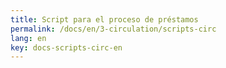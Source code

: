 ```yaml
---
title: Script para el proceso de préstamos
permalink: /docs/en/3-circulation/scripts-circ
lang: en
key: docs-scripts-circ-en
---
```

